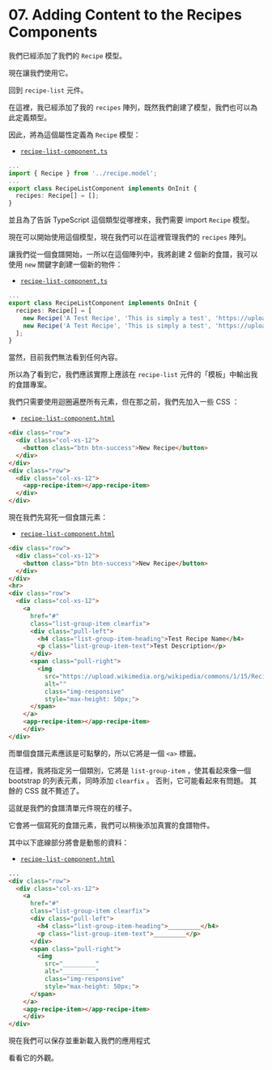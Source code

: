 # 07. Adding Content to the Recipes Components

我們已經添加了我們的 `Recipe` 模型。

現在讓我們使用它。

回到 `recipe-list` 元件。

在這裡，我已經添加了我的 `recipes` 陣列，既然我們創建了模型，我們也可以為此定義類型。

因此，將為這個屬性定義為 `Recipe` 模型：

- [`recipe-list-component.ts`](../../course-project-1/src/app/recipes/recipe-list/recipe-list.component.ts)

```ts
...
import { Recipe } from '../recipe.model';
...
export class RecipeListComponent implements OnInit {
  recipes: Recipe[] = [];
}
```

並且為了告訴 TypeScript 這個類型從哪裡來，我們需要 import `Recipe` 模型。

現在可以開始使用這個模型，現在我們可以在這裡管理我們的 `recipes` 陣列。

讓我們從一個食譜開始，一所以在這個陣列中，我將創建 2 個新的食譜，我可以使用 `new` 關鍵字創建一個新的物件：

- [`recipe-list-component.ts`](../../course-project-1/src/app/recipes/recipe-list/recipe-list.component.ts)

```ts
...
export class RecipeListComponent implements OnInit {
  recipes: Recipe[] = [
    new Recipe('A Test Recipe', 'This is simply a test', 'https://upload.wikimedia.org/wikipedia/commons/1/15/Recipe_logo.jpeg'),
    new Recipe('A Test Recipe', 'This is simply a test', 'https://upload.wikimedia.org/wikipedia/commons/1/15/Recipe_logo.jpeg')
  ];
}
```

當然，目前我們無法看到任何內容。

所以為了看到它，我們應該實際上應該在 `recipe-list` 元件的「模板」中輸出我的食譜專案。

我們只需要使用迴圈遍歷所有元素，但在那之前，我們先加入一些 CSS ：

- [`recipe-list-component.html`](../../course-project-1/src/app/recipes/recipe-list/recipe-list.component.html)

```html
<div class="row">
  <div class="col-xs-12">
    <button class="btn btn-success">New Recipe</button>
  </div>
</div>
<div class="row">
  <div class="col-xs-12">
    <app-recipe-item></app-recipe-item>
  </div>
</div>
```

現在我們先寫死一個食譜元素：

- [`recipe-list-component.html`](../../course-project-1/src/app/recipes/recipe-list/recipe-list.component.html)

```html
<div class="row">
  <div class="col-xs-12">
    <button class="btn btn-success">New Recipe</button>
  </div>
</div>
<hr>
<div class="row">
  <div class="col-xs-12">
    <a
      href="#"
      class="list-group-item clearfix">
      <div class="pull-left">
        <h4 class="list-group-item-heading">Test Recipe Name</h4>
        <p class="list-group-item-text">Test Description</p>
      </div>
      <span class="pull-right">
        <img
          src="https://upload.wikimedia.org/wikipedia/commons/1/15/Recipe_logo.jpeg"
          alt=""
          class="img-responsive"
          style="max-height: 50px;">
      </span>
    </a>
    <app-recipe-item></app-recipe-item>
    </div>
</div>
```

而單個食譜元素應該是可點擊的，所以它將是一個 `<a>` 標籤。

在這裡，我將指定另一個類別，它將是 `list-group-item` ，使其看起來像一個 bootstrap 的列表元素，同時添加 `clearfix` 。 否則，它可能看起來有問題。 其餘的 CSS 就不贅述了。

這就是我們的食譜清單元件現在的樣子。

它會將一個寫死的食譜元素，我們可以稍後添加真實的食譜物件。

其中以下底線部分將會是動態的資料：

- [`recipe-list-component.html`](../../course-project-1/src/app/recipes/recipe-list/recipe-list.component.html)

```html
...
<div class="row">
  <div class="col-xs-12">
    <a 
      href="#" 
      class="list-group-item clearfix">
      <div class="pull-left">
        <h4 class="list-group-item-heading">_________</h4>
        <p class="list-group-item-text">_________</p>
      </div>
      <span class="pull-right">
        <img
          src="_________"
          alt="_________" 
          class="img-responsive" 
          style="max-height: 50px;">
      </span>
    </a>
    <app-recipe-item></app-recipe-item>
    </div>
</div>
```

現在我們可以保存並重新載入我們的應用程式

看看它的外觀。